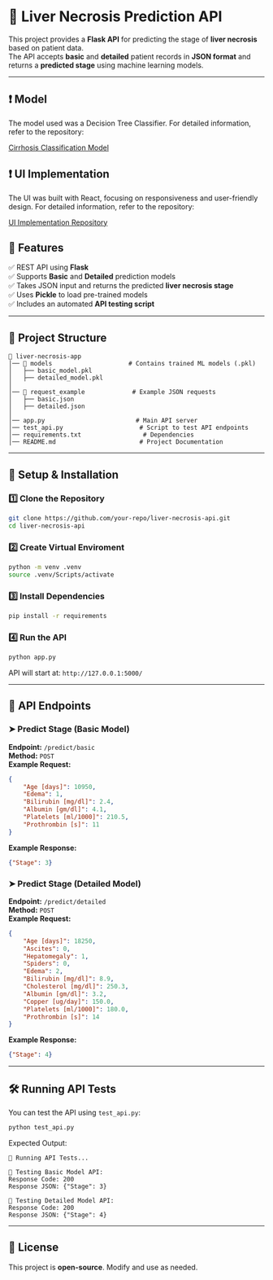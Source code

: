 # 🏥 Liver Necrosis Prediction API

This project provides a **Flask API** for predicting the stage of **liver necrosis** based on patient data.  
The API accepts **basic** and **detailed** patient records in **JSON format** and returns a **predicted stage** using machine learning models.

---

## :exclamation: Model
The model used was a Decision Tree Classifier. For detailed information, refer to the repository:

[Cirrhosis Classification Model](https://github.com/filip-kobus/cirrhosis-classification-model)

## :exclamation: UI Implementation
The UI was built with React, focusing on responsiveness and user-friendly design. For detailed information, refer to the repository:

[UI Implementation Repository](https://github.com/Szymon-Stasiak/liver-necrosis-app-ui)


## 📌 Features
✅ REST API using **Flask**  
✅ Supports **Basic** and **Detailed** prediction models  
✅ Takes JSON input and returns the predicted **liver necrosis stage**  
✅ Uses **Pickle** to load pre-trained models  
✅ Includes an automated **API testing script**  

---

## 📂 Project Structure
```
📁 liver-necrosis-app
│── 📁 models                     # Contains trained ML models (.pkl)
│   ├── basic_model.pkl
│   ├── detailed_model.pkl
│
│── 📁 request_example             # Example JSON requests
│   ├── basic.json
│   ├── detailed.json
│
│── app.py                         # Main API server
│── test_api.py                     # Script to test API endpoints
│── requirements.txt                 # Dependencies
│── README.md                       # Project Documentation
```

---

## 🚀 Setup & Installation

### 1️⃣ **Clone the Repository**
```bash
git clone https://github.com/your-repo/liver-necrosis-api.git
cd liver-necrosis-api
```

### 2️⃣ **Create Virtual Enviroment**
```bash
python -m venv .venv
source .venv/Scripts/activate
```

### 3️⃣ **Install Dependencies**
```bash
pip install -r requirements
```

### 4️⃣ **Run the API**
```bash
python app.py
```
API will start at: `http://127.0.0.1:5000/`

---

## 📡 API Endpoints

### ➤ **Predict Stage (Basic Model)**
**Endpoint:** `/predict/basic`  
**Method:** `POST`  
**Example Request:**
```json
{
    "Age [days]": 10950,
    "Edema": 1,
    "Bilirubin [mg/dl]": 2.4,
    "Albumin [gm/dl]": 4.1,
    "Platelets [ml/1000]": 210.5,
    "Prothrombin [s]": 11
}
```
**Example Response:**
```json
{"Stage": 3}
```

### ➤ **Predict Stage (Detailed Model)**
**Endpoint:** `/predict/detailed`  
**Method:** `POST`  
**Example Request:**
```json
{
    "Age [days]": 18250,
    "Ascites": 0,
    "Hepatomegaly": 1,
    "Spiders": 0,
    "Edema": 2,
    "Bilirubin [mg/dl]": 8.9,
    "Cholesterol [mg/dl]": 250.3,
    "Albumin [gm/dl]": 3.2,
    "Copper [ug/day]": 150.0,
    "Platelets [ml/1000]": 180.0,
    "Prothrombin [s]": 14
}
```
**Example Response:**
```json
{"Stage": 4}
```

---

## 🛠 Running API Tests
You can test the API using `test_api.py`:

```bash
python test_api.py
```

Expected Output:
```
🚀 Running API Tests...

🔹 Testing Basic Model API:
Response Code: 200
Response JSON: {"Stage": 3}

🔹 Testing Detailed Model API:
Response Code: 200
Response JSON: {"Stage": 4}
```

---

## 📜 License
This project is **open-source**. Modify and use as needed.

